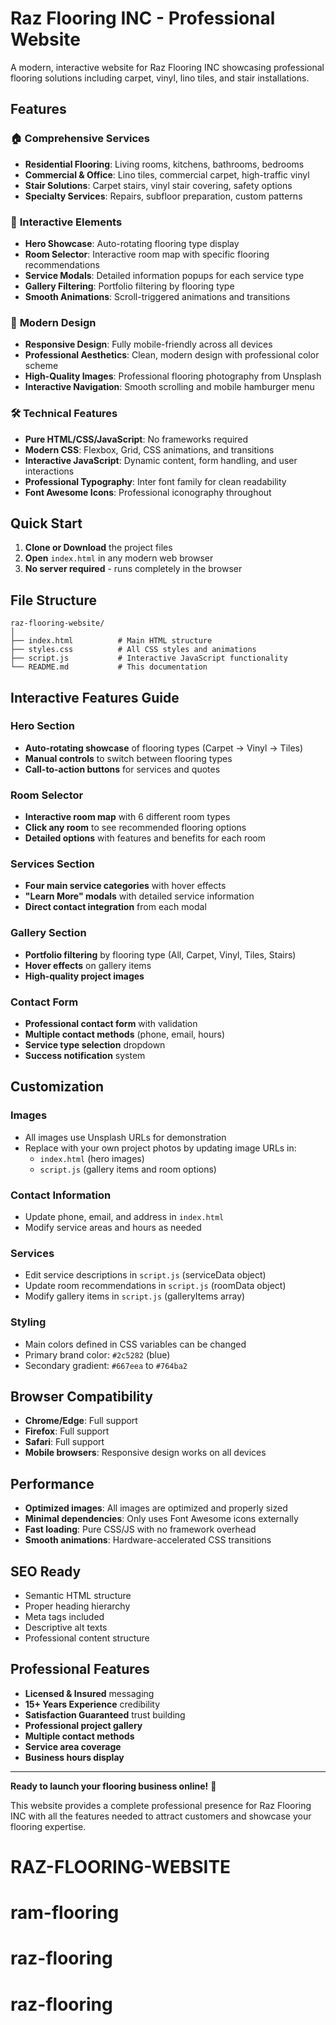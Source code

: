 # Raz Flooring INC - Professional Website

A modern, interactive website for Raz Flooring INC showcasing professional flooring solutions including carpet, vinyl, lino tiles, and stair installations.

## Features

### 🏠 **Comprehensive Services**
- **Residential Flooring**: Living rooms, kitchens, bathrooms, bedrooms
- **Commercial & Office**: Lino tiles, commercial carpet, high-traffic vinyl
- **Stair Solutions**: Carpet stairs, vinyl stair covering, safety options
- **Specialty Services**: Repairs, subfloor preparation, custom patterns

### 🎨 **Interactive Elements**
- **Hero Showcase**: Auto-rotating flooring type display
- **Room Selector**: Interactive room map with specific flooring recommendations
- **Service Modals**: Detailed information popups for each service type
- **Gallery Filtering**: Portfolio filtering by flooring type
- **Smooth Animations**: Scroll-triggered animations and transitions

### 📱 **Modern Design**
- **Responsive Design**: Fully mobile-friendly across all devices
- **Professional Aesthetics**: Clean, modern design with professional color scheme
- **High-Quality Images**: Professional flooring photography from Unsplash
- **Interactive Navigation**: Smooth scrolling and mobile hamburger menu

### 🛠️ **Technical Features**
- **Pure HTML/CSS/JavaScript**: No frameworks required
- **Modern CSS**: Flexbox, Grid, CSS animations, and transitions
- **Interactive JavaScript**: Dynamic content, form handling, and user interactions
- **Professional Typography**: Inter font family for clean readability
- **Font Awesome Icons**: Professional iconography throughout

## Quick Start

1. **Clone or Download** the project files
2. **Open** `index.html` in any modern web browser
3. **No server required** - runs completely in the browser

## File Structure

```
raz-flooring-website/
│
├── index.html          # Main HTML structure
├── styles.css          # All CSS styles and animations
├── script.js           # Interactive JavaScript functionality
└── README.md           # This documentation
```

## Interactive Features Guide

### Hero Section
- **Auto-rotating showcase** of flooring types (Carpet → Vinyl → Tiles)
- **Manual controls** to switch between flooring types
- **Call-to-action buttons** for services and quotes

### Room Selector
- **Interactive room map** with 6 different room types
- **Click any room** to see recommended flooring options
- **Detailed options** with features and benefits for each room

### Services Section
- **Four main service categories** with hover effects
- **"Learn More" modals** with detailed service information
- **Direct contact integration** from each modal

### Gallery Section
- **Portfolio filtering** by flooring type (All, Carpet, Vinyl, Tiles, Stairs)
- **Hover effects** on gallery items
- **High-quality project images**

### Contact Form
- **Professional contact form** with validation
- **Multiple contact methods** (phone, email, hours)
- **Service type selection** dropdown
- **Success notification** system

## Customization

### Images
- All images use Unsplash URLs for demonstration
- Replace with your own project photos by updating image URLs in:
  - `index.html` (hero images)
  - `script.js` (gallery items and room options)

### Contact Information
- Update phone, email, and address in `index.html`
- Modify service areas and hours as needed

### Services
- Edit service descriptions in `script.js` (serviceData object)
- Update room recommendations in `script.js` (roomData object)
- Modify gallery items in `script.js` (galleryItems array)

### Styling
- Main colors defined in CSS variables can be changed
- Primary brand color: `#2c5282` (blue)
- Secondary gradient: `#667eea` to `#764ba2`

## Browser Compatibility

- **Chrome/Edge**: Full support
- **Firefox**: Full support  
- **Safari**: Full support
- **Mobile browsers**: Responsive design works on all devices

## Performance

- **Optimized images**: All images are optimized and properly sized
- **Minimal dependencies**: Only uses Font Awesome icons externally
- **Fast loading**: Pure CSS/JS with no framework overhead
- **Smooth animations**: Hardware-accelerated CSS transitions

## SEO Ready

- Semantic HTML structure
- Proper heading hierarchy
- Meta tags included
- Descriptive alt texts
- Professional content structure

## Professional Features

- **Licensed & Insured** messaging
- **15+ Years Experience** credibility
- **Satisfaction Guaranteed** trust building
- **Professional project gallery**
- **Multiple contact methods**
- **Service area coverage**
- **Business hours display**

---

**Ready to launch your flooring business online!** 🚀

This website provides a complete professional presence for Raz Flooring INC with all the features needed to attract customers and showcase your flooring expertise.
# RAZ-FLOORING-WEBSITE
# ram-flooring
# raz-flooring
# raz-flooring
